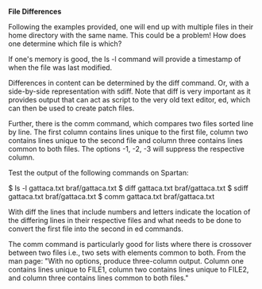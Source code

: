 **File Differences**

Following the examples provided, one will end up with multiple files in their home directory with the same name. This could 
be a problem! How does one determine which file is which?

If one's memory is good, the ls -l command will provide a timestamp of when the file was last modified.


Differences in content can be determined by the diff command. Or, with a side-by-side representation with sdiff. Note that 
diff is very important as it provides output that can act as script to the very old text editor, ed, which can then be used 
to create patch files.

Further, there is the comm command, which compares two files sorted line by line.  The first column contains lines unique to 
the first file, column two contains lines unique to the second file and column three contains lines common to both files. 
The options -1, -2, -3 will suppress the respective column.

Test the output of the following commands on Spartan:

$ ls -l  gattaca.txt braf/gattaca.txt
$ diff gattaca.txt braf/gattaca.txt
$ sdiff gattaca.txt braf/gattaca.txt
$ comm gattaca.txt braf/gattaca.txt

With diff the lines that include numbers and letters indicate the location of the differing lines in their respective files 
and what needs to be done to convert the first file into the second in ed commands.

The comm command is particularly good for lists where there is crossover between two files i.e., two sets with elements 
common to both. From the man page: "With no options, produce three-column output. Column one contains lines unique to FILE1, 
column two contains lines unique to FILE2, and column three contains lines common to both files."
